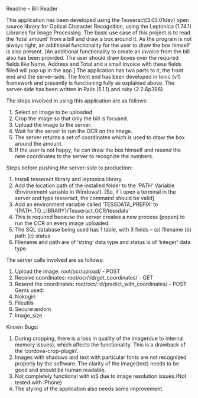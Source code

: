Readme – Bill Reader 

This application has been developed using the Tesseract(3.05.01dev) open source library for Optical Character Recognition, using the Leptonica (1.74.1) Libraries for Image Processing. 
The basic use case of this project is to read the ‘total amount’ from a bill and draw a box around it. As the program is not always right, an additional functionality for the user to draw the box himself is also present. 
[An additional functionality to create an invoice from the bill also has been provided. The user should draw boxes over the required fields like Name, Address and Total and a small invoice with these fields filled will pop up in the app.]
The application has two parts to it, the front end and the server-side. The front end has been developed in Ionic (v1) framework and presently is functioning fully as explained above.
The server-side has been written in Rails (5.1.1) and ruby (2.2.6p396). 

The steps involved in using this application are as follows:
1. Select an image to be uploaded.
2. Crop the image so that only the bill is focused.
3. Upload the image to the server.
4. Wait for the server to run the OCR on the image.
5. The server returns a set of coordinates which is used to draw the box around the amount.
6. If the user is not happy, he can draw the box himself and resend the new coordinates to the server to recognize the numbers. 



Steps before pushing the server-side to production:
1. Install tesseract library and leptonica library.
2. Add the location path of the installed folder to the ‘PATH’ Variable (Environment variable in Windows!). [So, if I open a terminal in the server and type tesseract, the command should be valid]
3. Add an environment variable called ‘TESSDATA_PREFIX’ to ‘{PATH_TO_LIBRARY}/Tesseract_OCR/tessdata’
4. This is required because the server creates a new process (popen) to run the OCR on every image uploaded. 
5. The SQL database being used has 1 table, with 3 fields – (a) filename 
(b) path (c) status
6. Filename and path are of ‘string’ data type and status is of ‘integer’ data type.

The server calls involved are as follows:
1. Upload the image: root/ocr/upload/   - POST
2. Receive coordinates: root/ocr/:id/get_coordinates/ - GET
3. Resend the coordinates: root/ocr/:id/predict_with_coordinates/  - POST
Gems used:
1. Nokogiri
2. Fileutils
3. Securerandom
4. Image_size



Known Bugs:
1. During cropping, there is a loss in quality of the image(due to internal memory issues), which affects the functionality. This is a drawback of the ‘cordova-crop-plugin’.
2. Images with shadows and text with particular fonts are not recognized properly by the software. The clarity of the image(text) needs to be good and should be human readable.
3. Not completely functional with ioS due to image resolution issues.(Not tested with iPhone) 
4. The styling of the application also needs some improvement.  




 


